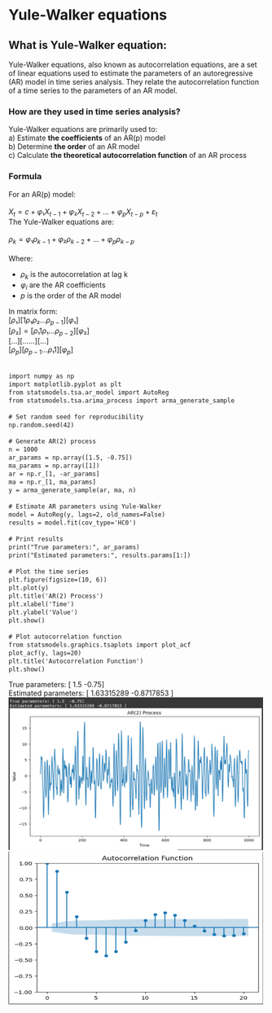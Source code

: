 # Yule-Walker equations

## What is Yule-Walker equation:
Yule-Walker equations, also known as autocorrelation equations, are a set of linear equations used to estimate the parameters of an autoregressive (AR) model in time series analysis. They relate the autocorrelation function of a time series to the parameters of an AR model.

### How are they used in time series analysis?
Yule-Walker equations are primarily used to: <br /> 
a) Estimate **the coefficients** of an AR(p) model <br /> 
b) Determine **the order** of an AR model <br /> 
c) Calculate **the theoretical autocorrelation function** of an AR process

### Formula
For an AR(p) model: <br /> 
<br /> 
$X_t = c + φ₁X_{t-1} + φ₂X_{t-2} + ... + φ_pX_{t-p} + ε_t$
<br /> 
The Yule-Walker equations are: <br /> 
<br /> 
$ρ_k = φ₁ρ_{k-1} + φ₂ρ_{k-2} + ... + φ_pρ_{k-p}$
<br /> 
<br /> 
Where:
- $ρ_k$ is the autocorrelation at lag k
- $φ_i$ are the AR coefficients
- $p$ is the order of the AR model

In matrix form: <br /> 
$[ρ₁]   [1   ρ₁  ρ₂ ... ρ_{p-1}] [φ₁]$ <br /> 
$[ρ₂] = [ρ₁  1   ρ₁ ... ρ_{p-2}] [φ₂]$ <br /> 
$[...]   [...               ...] [...]$ <br /> 
$[ρ_p]   [ρ_{p-1} ... ρ₁    1  ] [φ_p]$ <br /> 
<br /> 

```
import numpy as np
import matplotlib.pyplot as plt
from statsmodels.tsa.ar_model import AutoReg
from statsmodels.tsa.arima_process import arma_generate_sample

# Set random seed for reproducibility
np.random.seed(42)

# Generate AR(2) process
n = 1000
ar_params = np.array([1.5, -0.75])
ma_params = np.array([1])
ar = np.r_[1, -ar_params]
ma = np.r_[1, ma_params]
y = arma_generate_sample(ar, ma, n)

# Estimate AR parameters using Yule-Walker
model = AutoReg(y, lags=2, old_names=False)
results = model.fit(cov_type='HC0')

# Print results
print("True parameters:", ar_params)
print("Estimated parameters:", results.params[1:])

# Plot the time series
plt.figure(figsize=(10, 6))
plt.plot(y)
plt.title('AR(2) Process')
plt.xlabel('Time')
plt.ylabel('Value')
plt.show()

# Plot autocorrelation function
from statsmodels.graphics.tsaplots import plot_acf
plot_acf(y, lags=20)
plt.title('Autocorrelation Function')
plt.show()
```
True parameters: [ 1.5  -0.75] <br /> 
Estimated parameters: [ 1.63315289 -0.8717853 ]
<img src="images/yule_walker_ar.png?" width="500" height="300"/>
<img src="images/yule_walker_acf.png?" width="500" height="300"/>

